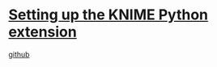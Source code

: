 # [Setting up the KNIME Python extension](https://www.knime.com/blog/setting-up-the-knime-python-extension-revisited-for-python-30-and-20)

[github](https://github.com/knime/knime-python)
